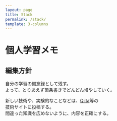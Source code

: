 ```yaml
---
layout: page
title: Stack
permalink: /stack/
template: 3-columns
---
```


# 個人学習メモ

## 編集方針
自分の学習の備忘録として残す。  
よって、とりあえず箇条書きでどんどん増やしていく。  

新しい技術や、実験的なことなどは、[Qiita](https://qiita.com)等の  
技術サイトに投稿する。  
間違った知識を広めないように、内容を正確にする。  
